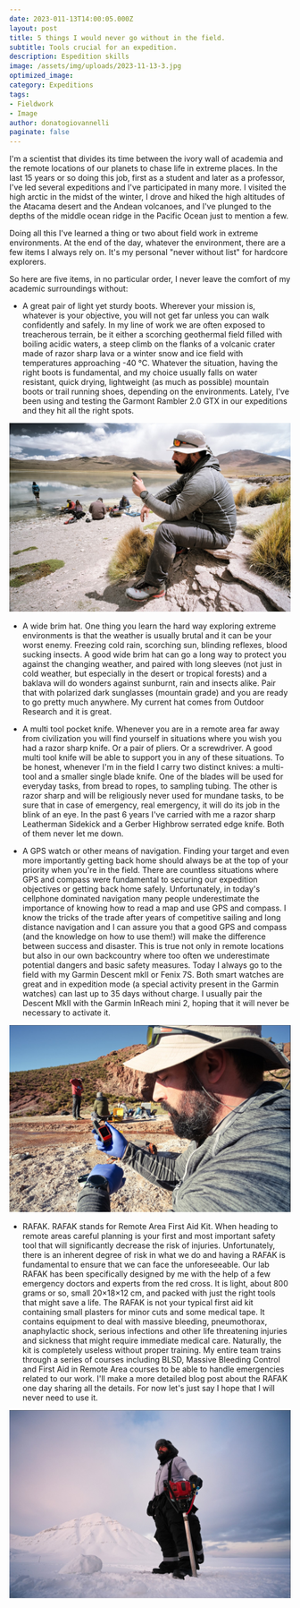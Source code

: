 ```yaml
---
date: 2023-011-13T14:00:05.000Z
layout: post
title: 5 things I would never go without in the field.
subtitle: Tools crucial for an expedition.
description: Espedition skills 
image: /assets/img/uploads/2023-11-13-3.jpg
optimized_image:
category: Expeditions
tags:
- Fieldwork
- Image
author: donatogiovannelli
paginate: false
---
```


I'm a scientist that divides its time between the ivory wall of academia and the remote locations of our planets to chase life in extreme places. In the last 15 years or so doing this job, first as a student and later as a professor, I've led several expeditions and I've participated in many more. I visited the high arctic in the midst of the winter, I drove and hiked the high altitudes of the Atacama desert and the Andean volcanoes, and I've plunged to the depths of the middle ocean ridge in the Pacific Ocean just to mention a few. 

Doing all this I've learned a thing or two about field work in extreme environments. At the end of the day, whatever the environment, there are a few items I always rely on. It's my personal "never without list" for hardcore explorers. 

So here are five items, in no particular order, I never leave the comfort of my academic surroundings without:

- A great pair of light yet sturdy boots. Wherever your mission is, whatever is your objective, you will not get far unless you can walk confidently and safely. In my line of work we are often exposed to treacherous terrain, be it either a scorching geothermal field filled with boiling acidic waters, a steep climb on the flanks of a volcanic crater made of razor sharp lava or a winter snow and ice field with temperatures approaching -40 °C. Whatever the situation, having the right boots is fundamental, and my choice usually falls on water resistant, quick drying, lightweight (as much as possible) mountain boots or trail running shoes, depending on the environments. Lately, I've been using and testing the Garmont Rambler 2.0 GTX in our expeditions and they hit all the right spots.

![Alt text](/assets/img/uploads/2023-11-13-1.jpg "Checking location in Argentina, at almost 5000 meters abolve sea level")

- A wide brim hat. One thing you learn the hard way exploring extreme environments is that the weather is usually brutal and it can be your worst enemy. Freezing cold rain, scorching sun, blinding reflexes, blood sucking insects. A good wide brim hat can go a long way to protect you against the changing weather, and paired with long sleeves (not just in cold weather, but especially in the desert or tropical forests) and a baklava will do wonders against sunburnt, rain and insects alike. Pair that with polarized dark sunglasses (mountain grade) and you are ready to go pretty much anywhere. My current hat comes from Outdoor Research and it is great.
  
- A multi tool pocket knife. Whenever you are in a remote area far away from civilization you will find yourself in situations where you wish you had a razor sharp knife. Or a pair of pliers. Or a screwdriver. A good multi tool knife will be able to support you in any of these situations. To be honest, whenever I'm in the field I carry two distinct knives: a multi-tool and a smaller single blade knife. One of the blades will be used for everyday tasks, from bread to ropes, to sampling tubing. The other is razor sharp and will be religiously never used for mundane tasks, to be sure that in case of emergency, real emergency, it will do its job in the blink of an eye. In the past 6 years I've carried with me a razor sharp Leatherman Sidekick and a Gerber Highbrow serrated edge knife. Both of them never let me down.
  
- A GPS watch or other means of navigation. Finding your target and even more importantly getting back home should always be at the top of your priority when you're in the field. There are countless situations where GPS and compass were fundamental to securing our expedition objectives or getting back home safely. Unfortunately, in today's cellphone dominated navigation many people underestimate the importance of knowing how to read a map and use GPS and compass. I know the tricks of the trade after years of competitive sailing and long distance navigation and I can assure you that a good GPS and compass (and the knowledge on how to use them!) will make the difference between success and disaster. This is true not only in remote locations but also in our own backcountry where too often we underestimate potential dangers and basic safety measures. Today I always go to the field with my Garmin Descent mkII or Fenix 7S. Both smart watches are great and in expedition mode (a special activity present in the Garmin watches) can last up to 35 days without charge. I usually pair the Descent MkII with the Garmin InReach mini 2, hoping that it will never be necessary to activate it.
  
![Alt text](/assets/img/uploads/2023-11-13-2.jpg "Gps tools are also for safety")

- RAFAK. RAFAK stands for Remote Area First Aid Kit. When heading to remote areas careful planning is your first and most important safety tool that will significantly decrease the risk of injuries. Unfortunately, there is an inherent degree of risk in what we do and having a RAFAK is fundamental to ensure that we can face the unforeseeable. Our lab RAFAK has been specifically designed by me with the help of a few emergency doctors and experts from the red cross. It is light, about 800 grams or so, small 20×18×12 cm, and packed with just the right tools that might save a life. The RAFAK is not your typical first aid kit containing small plasters for minor cuts and some medical tape. It contains equipment to deal with massive bleeding, pneumothorax, anaphylactic shock, serious infections and other life threatening injuries and sickness that might require immediate medical care. Naturally, the kit is completely useless without proper training. My entire team trains through a series of courses including BLSD, Massive Bleeding Control and First Aid in Remote Area courses to be able to handle emergencies related to our work. I'll make a more detailed blog post about the RAFAK one day sharing all the details. For now let's just say I hope that I will never need to use it.
 
![Alt text](/assets/img/uploads/2023-11-13-3.jpg "Above the polar circle in deep winter")
